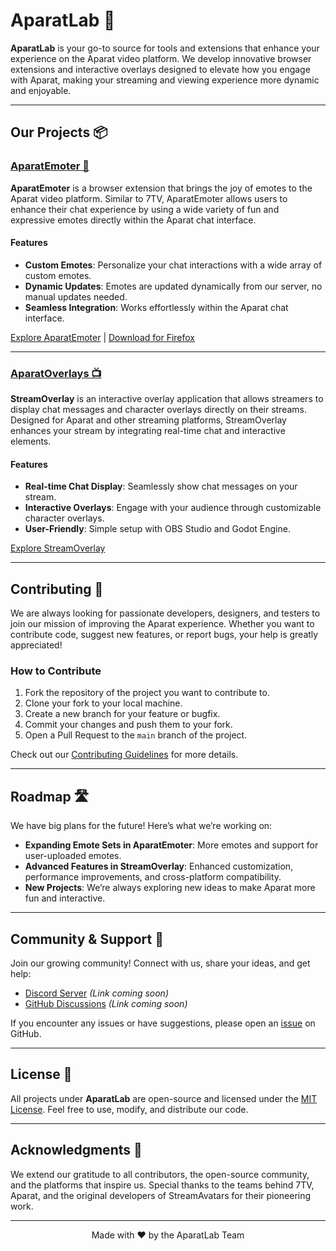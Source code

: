 # AparatLab 🚀

**AparatLab** is your go-to source for tools and extensions that enhance your experience on the Aparat video platform. We develop innovative browser extensions and interactive overlays designed to elevate how you engage with Aparat, making your streaming and viewing experience more dynamic and enjoyable.

---

## Our Projects 📦

### [AparatEmoter 🎉](https://github.com/AparatLab/AparatEmoter)
**AparatEmoter** is a browser extension that brings the joy of emotes to the Aparat video platform. Similar to 7TV, AparatEmoter allows users to enhance their chat experience by using a wide variety of fun and expressive emotes directly within the Aparat chat interface.

#### Features
- **Custom Emotes**: Personalize your chat interactions with a wide array of custom emotes.
- **Dynamic Updates**: Emotes are updated dynamically from our server, no manual updates needed.
- **Seamless Integration**: Works effortlessly within the Aparat chat interface.

[Explore AparatEmoter](https://github.com/AparatLab/AparatEmoter) | [Download for Firefox](https://addons.mozilla.org/en-US/firefox/addon/aparatemoter/)

---

### [AparatOverlays 📺](https://github.com/AparatLab/AparatOverlays)
**StreamOverlay** is an interactive overlay application that allows streamers to display chat messages and character overlays directly on their streams. Designed for Aparat and other streaming platforms, StreamOverlay enhances your stream by integrating real-time chat and interactive elements.

#### Features
- **Real-time Chat Display**: Seamlessly show chat messages on your stream.
- **Interactive Overlays**: Engage with your audience through customizable character overlays.
- **User-Friendly**: Simple setup with OBS Studio and Godot Engine.

[Explore StreamOverlay](https://github.com/AparatLab/StreamOverlay)

---

## Contributing 🤝

We are always looking for passionate developers, designers, and testers to join our mission of improving the Aparat experience. Whether you want to contribute code, suggest new features, or report bugs, your help is greatly appreciated!

### How to Contribute
1. Fork the repository of the project you want to contribute to.
2. Clone your fork to your local machine.
3. Create a new branch for your feature or bugfix.
4. Commit your changes and push them to your fork.
5. Open a Pull Request to the `main` branch of the project.

Check out our [Contributing Guidelines](https://github.com/AparatLab/.github/blob/main/CONTRIBUTING.md) for more details.

---

## Roadmap 🛣️

We have big plans for the future! Here’s what we’re working on:

- **Expanding Emote Sets in AparatEmoter**: More emotes and support for user-uploaded emotes.
- **Advanced Features in StreamOverlay**: Enhanced customization, performance improvements, and cross-platform compatibility.
- **New Projects**: We’re always exploring new ideas to make Aparat more fun and interactive.

---

## Community & Support 💬

Join our growing community! Connect with us, share your ideas, and get help:

- [Discord Server](#) *(Link coming soon)*
- [GitHub Discussions](#) *(Link coming soon)*

If you encounter any issues or have suggestions, please open an [issue](https://github.com/AparatLab/AparatLab/issues) on GitHub.

---

## License 📄

All projects under **AparatLab** are open-source and licensed under the [MIT License](LICENSE). Feel free to use, modify, and distribute our code.

---

## Acknowledgments 🙏

We extend our gratitude to all contributors, the open-source community, and the platforms that inspire us. Special thanks to the teams behind 7TV, Aparat, and the original developers of StreamAvatars for their pioneering work.

---

<p align="center">Made with ❤️ by the AparatLab Team</p>

